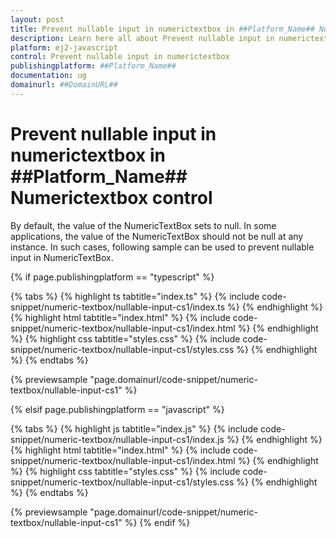 ```yaml
---
layout: post
title: Prevent nullable input in numerictextbox in ##Platform_Name## Numerictextbox control | Syncfusion
description: Learn here all about Prevent nullable input in numerictextbox in Syncfusion ##Platform_Name## Numerictextbox control of Syncfusion Essential JS 2 and more.
platform: ej2-javascript
control: Prevent nullable input in numerictextbox 
publishingplatform: ##Platform_Name##
documentation: ug
domainurl: ##DomainURL##
---
```


# Prevent nullable input in numerictextbox in ##Platform_Name## Numerictextbox control

By default, the value of the NumericTextBox sets to null. In some applications, the value of the NumericTextBox should not be null at any instance. In such cases, following sample can be used to prevent nullable input in NumericTextBox.

{% if page.publishingplatform == "typescript" %}

 {% tabs %}
{% highlight ts tabtitle="index.ts" %}
{% include code-snippet/numeric-textbox/nullable-input-cs1/index.ts %}
{% endhighlight %}
{% highlight html tabtitle="index.html" %}
{% include code-snippet/numeric-textbox/nullable-input-cs1/index.html %}
{% endhighlight %}
{% highlight css tabtitle="styles.css" %}
{% include code-snippet/numeric-textbox/nullable-input-cs1/styles.css %}
{% endhighlight %}
{% endtabs %}
        
{% previewsample "page.domainurl/code-snippet/numeric-textbox/nullable-input-cs1" %}

{% elsif page.publishingplatform == "javascript" %}

{% tabs %}
{% highlight js tabtitle="index.js" %}
{% include code-snippet/numeric-textbox/nullable-input-cs1/index.js %}
{% endhighlight %}
{% highlight html tabtitle="index.html" %}
{% include code-snippet/numeric-textbox/nullable-input-cs1/index.html %}
{% endhighlight %}
{% highlight css tabtitle="styles.css" %}
{% include code-snippet/numeric-textbox/nullable-input-cs1/styles.css %}
{% endhighlight %}
{% endtabs %}

{% previewsample "page.domainurl/code-snippet/numeric-textbox/nullable-input-cs1" %}
{% endif %}